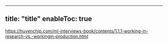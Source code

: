 
---
title: "title"
enableToc: true
---



https://huyenchip.com/ml-interviews-book/contents/1.1.1-working-in-research-vs.-workingin-production.html

